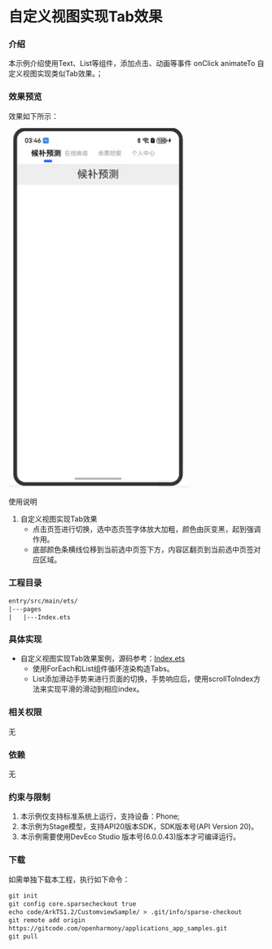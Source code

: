 # 自定义视图实现Tab效果

### 介绍

本示例介绍使用Text、List等组件，添加点击、动画等事件 onClick animateTo 自定义视图实现类似Tab效果。；

### 效果预览

效果如下所示：

![main.jpg](entry/src/main/resources/base/media/main.jpg)

使用说明

1. 自定义视图实现Tab效果
    * 点击页签进行切换，选中态页签字体放大加粗，颜色由灰变黑，起到强调作用。
    * 底部颜色条横线位移到当前选中页签下方，内容区翻页到当前选中页签对应区域。

### 工程目录

```
entry/src/main/ets/
|---pages
|   |---Index.ets
```

### 具体实现

* 自定义视图实现Tab效果案例，源码参考：[Index.ets](entry/src/main/ets/pages/Index.ets)
    * 使用ForEach和List组件循环渲染构造Tabs。
    * List添加滑动手势来进行页面的切换，手势响应后，使用scrollToIndex方法来实现平滑的滑动到相应index。

### 相关权限

无

### 依赖

无

### 约束与限制

1. 本示例仅支持标准系统上运行，支持设备：Phone;
2. 本示例为Stage模型，支持API20版本SDK，SDK版本号(API Version 20)。
3. 本示例需要使用DevEco Studio 版本号(6.0.0.43)版本才可编译运行。

### 下载

如需单独下载本工程，执行如下命令：

```
git init
git config core.sparsecheckout true
echo code/ArkTS1.2/CustomviewSample/ > .git/info/sparse-checkout
git remote add origin https://gitcode.com/openharmony/applications_app_samples.git
git pull
```